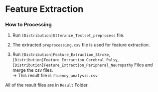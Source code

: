 # Feature Extraction

### How to Processing

1. Run `[Distribution]Utterance_Testset_preprocess` file.

2. The extracted `preprocessing.csv` file is used for feature extraction.

3. Run `[Distribution]Feature_Extraction_Stroke`, `[Distribution]Feature_Extraction_Cerebral_Palsy`, `[Distribution]Feature_Extraction_Peripheral_Neuropathy` Files and merge the csv files. </br>
   -> This result file is `fluency_analysis.csv`
   </br>

All of the result files are in `Result` Folder.

